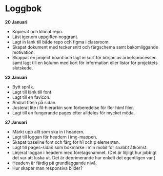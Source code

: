 # Loggbok

**20 Januari**
* Kopierat och klonat repo. 
* Läst igenom uppgiften noggrant.
* Lagt in länk till både repo och figma i classroom.
* Skapat dokument med teckensnitt och färgschema samt bakomliggande motivation.
* Skappat en project board och lagt in kort för början av arbetsprocessen samt lagt till en kolumn med kort för information eller listor för projektets slutskede. 

**22 Januari**
* Bytt språk.
* Lagt till länk till font.
* Lagt till en favicon.
* Ändrat titeln på sidan.
* Justerat lite i fil-hierarkin som förberedelse för fler html filer.
* Lagt till en fungerande pages efter alldeles för mycket möda.

**27 Januari**
* Märkt upp allt som ska in i headern.
* Lagt till loggan för headern i img-mappen.
* Skapat baseline font och färg för h1 och p elementen.
* Lagt till pages-sidan som bokmärke i min mobil för snabbt åtkomst.
* Linjerat loggan i headern med företagsnamnet. (Det är löjligt hur jobbigt det var att luska ut. Det är deprimerande hur enkelt det egentligen var.)
* Headern är färdig på grundläggande nivå.
* Hur skapar man responsiva bilder?